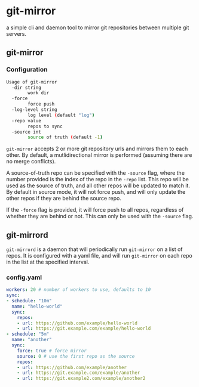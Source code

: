 # git-mirror

a simple cli and daemon tool to mirror git repositories between multiple git servers.

## git-mirror

### Configuration

```bash
Usage of git-mirror
  -dir string
        work dir
  -force
        force push
  -log-level string
        log level (default "log")
  -repo value
        repos to sync
  -source int
        source of truth (default -1)
```

`git-mirror` accepts 2 or more git repository urls and mirrors them to each other. By default, a mutlidirectional mirror is performed (assuming there are no merge conflicts).

A source-of-truth repo can be specified with the `-source` flag, where the number provided is the index of the repo in the `-repo` list. This repo will be used as the source of truth, and all other repos will be updated to match it. By default in source mode, it will not force push, and will only update the other repos if they are behind the source repo.

If the `-force` flag is provided, it will force push to all repos, regardless of whether they are behind or not. This can only be used with the `-source` flag.

## git-mirrord

`git-mirrord` is a daemon that will periodically run `git-mirror` on a list of repos. It is configured with a yaml file, and will run `git-mirror` on each repo in the list at the specified interval.

### config.yaml

```yaml
workers: 20 # number of workers to use, defaults to 10
sync:
- schedule: "10m"
  name: "hello-world"
  sync:
    repos:
    - url: https://github.com/example/hello-world
    - url: https://git.example.com/example/hello-world
- schedule: "5m"
  name: "another"
  sync:
    force: true # force mirror
    source: 0 # use the first repo as the source
    repos:
    - url: https://github.com/example/another
    - url: https://git.example.com/example/another
    - url: https://git.example2.com/example/another2
```